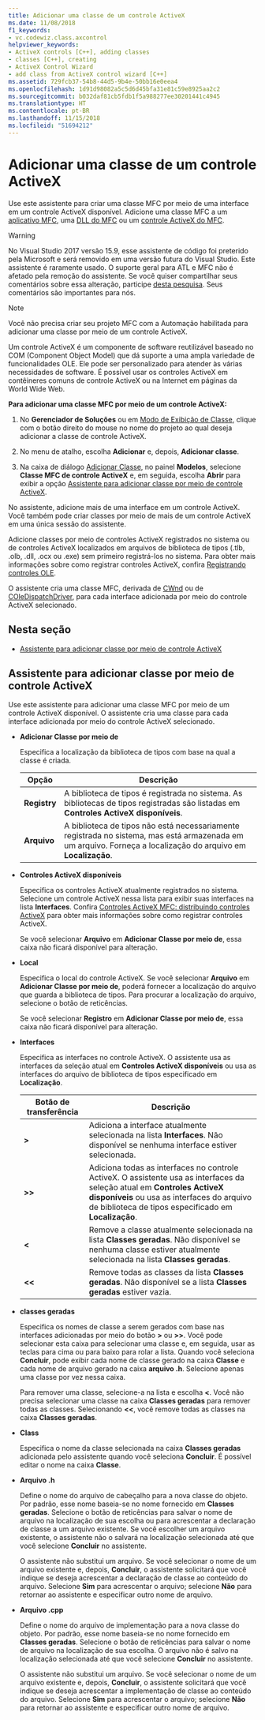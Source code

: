 ```yaml
---
title: Adicionar uma classe de um controle ActiveX
ms.date: 11/08/2018
f1_keywords:
- vc.codewiz.class.axcontrol
helpviewer_keywords:
- ActiveX controls [C++], adding classes
- classes [C++], creating
- ActiveX Control Wizard
- add class from ActiveX control wizard [C++]
ms.assetid: 729fcb37-54b8-44d5-9b4e-50bb16e0eea4
ms.openlocfilehash: 1d91d98082a5c5d6d45bfa31e81c59e8925aa2c2
ms.sourcegitcommit: b032daf81cb5fdb1f5a988277ee30201441c4945
ms.translationtype: HT
ms.contentlocale: pt-BR
ms.lasthandoff: 11/15/2018
ms.locfileid: "51694212"
---
```

# <a name="add-a-class-from-an-activex-control"></a>Adicionar uma classe de um controle ActiveX

Use este assistente para criar uma classe MFC por meio de uma interface em um controle ActiveX disponível. Adicione uma classe MFC a um [aplicativo MFC](../mfc/reference/creating-an-mfc-application.md), uma [DLL do MFC](../mfc/reference/creating-an-mfc-dll-project.md) ou um [controle ActiveX do MFC](../mfc/reference/creating-an-mfc-activex-control.md).

> [!WARNING]
> No Visual Studio 2017 versão 15.9, esse assistente de código foi preterido pela Microsoft e será removido em uma versão futura do Visual Studio. Este assistente é raramente usado. O suporte geral para ATL e MFC não é afetado pela remoção do assistente. Se você quiser compartilhar seus comentários sobre essa alteração, participe [desta pesquisa](https://www.surveymonkey.com/r/QDWKKCN). Seus comentários são importantes para nós.
<!-- Blank comment here to separate the warning and note. -->
> [!NOTE]
> Você não precisa criar seu projeto MFC com a Automação habilitada para adicionar uma classe por meio de um controle ActiveX.

Um controle ActiveX é um componente de software reutilizável baseado no COM (Component Object Model) que dá suporte a uma ampla variedade de funcionalidades OLE. Ele pode ser personalizado para atender às várias necessidades de software. É possível usar os controles ActiveX em contêineres comuns de controle ActiveX ou na Internet em páginas da World Wide Web.

**Para adicionar uma classe MFC por meio de um controle ActiveX:**

1. No **Gerenciador de Soluções** ou em [Modo de Exibição de Classe](/visualstudio/ide/viewing-the-structure-of-code), clique com o botão direito do mouse no nome do projeto ao qual deseja adicionar a classe de controle ActiveX.

1. No menu de atalho, escolha **Adicionar** e, depois, **Adicionar classe**.

1. Na caixa de diálogo [Adicionar Classe](../ide/add-class-dialog-box.md), no painel **Modelos**, selecione **Classe MFC de controle ActiveX** e, em seguida, escolha **Abrir** para exibir a opção [Assistente para adicionar classe por meio de controle ActiveX](#add-class-from-activex-control-wizard).

No assistente, adicione mais de uma interface em um controle ActiveX. Você também pode criar classes por meio de mais de um controle ActiveX em uma única sessão do assistente.

Adicione classes por meio de controles ActiveX registrados no sistema ou de controles ActiveX localizados em arquivos de biblioteca de tipos (.tlb, .olb, .dll, .ocx ou .exe) sem primeiro registrá-los no sistema. Para obter mais informações sobre como registrar controles ActiveX, confira [Registrando controles OLE](../mfc/reference/registering-ole-controls.md).

O assistente cria uma classe MFC, derivada de [CWnd](../mfc/reference/cwnd-class.md) ou de [COleDispatchDriver](../mfc/reference/coledispatchdriver-class.md), para cada interface adicionada por meio do controle ActiveX selecionado.

## <a name="in-this-section"></a>Nesta seção

- [Assistente para adicionar classe por meio de controle ActiveX](#add-class-from-activex-control-wizard)

## <a name="add-class-from-activex-control-wizard"></a>Assistente para adicionar classe por meio de controle ActiveX

Use este assistente para adicionar uma classe MFC por meio de um controle ActiveX disponível. O assistente cria uma classe para cada interface adicionada por meio do controle ActiveX selecionado.

- **Adicionar Classe por meio de**

  Especifica a localização da biblioteca de tipos com base na qual a classe é criada.

  |Opção|Descrição|
  |------------|-----------------|
  |**Registry**|A biblioteca de tipos é registrada no sistema. As bibliotecas de tipos registradas são listadas em **Controles ActiveX disponíveis**.|
  |**Arquivo**|A biblioteca de tipos não está necessariamente registrada no sistema, mas está armazenada em um arquivo. Forneça a localização do arquivo em **Localização**.|

- **Controles ActiveX disponíveis**

  Especifica os controles ActiveX atualmente registrados no sistema. Selecione um controle ActiveX nessa lista para exibir suas interfaces na lista **Interfaces**. Confira [Controles ActiveX MFC: distribuindo controles ActiveX](../mfc/mfc-activex-controls-distributing-activex-controls.md) para obter mais informações sobre como registrar controles ActiveX.

  Se você selecionar **Arquivo** em **Adicionar Classe por meio de**, essa caixa não ficará disponível para alteração.

- **Local**

  Especifica o local do controle ActiveX. Se você selecionar **Arquivo** em **Adicionar Classe por meio de**, poderá fornecer a localização do arquivo que guarda a biblioteca de tipos. Para procurar a localização do arquivo, selecione o botão de reticências.

  Se você selecionar **Registro** em **Adicionar Classe por meio de**, essa caixa não ficará disponível para alteração.

- **Interfaces**

  Especifica as interfaces no controle ActiveX. O assistente usa as interfaces da seleção atual em **Controles ActiveX disponíveis** ou usa as interfaces do arquivo de biblioteca de tipos especificado em **Localização**.

  |Botão de transferência|Descrição|
  |---------------------|-----------------|
  |**>**|Adiciona a interface atualmente selecionada na lista **Interfaces**. Não disponível se nenhuma interface estiver selecionada.|
  |**>>**|Adiciona todas as interfaces no controle ActiveX. O assistente usa as interfaces da seleção atual em **Controles ActiveX disponíveis** ou usa as interfaces do arquivo de biblioteca de tipos especificado em **Localização**.|
  |**\<**|Remove a classe atualmente selecionada na lista **Classes geradas**. Não disponível se nenhuma classe estiver atualmente selecionada na lista **Classes geradas**.|
  |**\<\<**|Remove todas as classes da lista **Classes geradas**. Não disponível se a lista **Classes geradas** estiver vazia.|

- **classes geradas**

  Especifica os nomes de classe a serem gerados com base nas interfaces adicionadas por meio do botão **>** ou **>>**. Você pode selecionar esta caixa para selecionar uma classe e, em seguida, usar as teclas para cima ou para baixo para rolar a lista. Quando você seleciona **Concluir**, pode exibir cada nome de classe gerado na caixa **Classe** e cada nome de arquivo gerado na caixa **arquivo .h**. Selecione apenas uma classe por vez nessa caixa.

  Para remover uma classe, selecione-a na lista e escolha **<**. Você não precisa selecionar uma classe na caixa **Classes geradas** para remover todas as classes. Selecionando **<<**, você remove todas as classes na caixa **Classes geradas**.

- **Class**

   Especifica o nome da classe selecionada na caixa **Classes geradas** adicionada pelo assistente quando você seleciona **Concluir**. É possível editar o nome na caixa **Classe**.

- **Arquivo .h**

  Define o nome do arquivo de cabeçalho para a nova classe do objeto. Por padrão, esse nome baseia-se no nome fornecido em **Classes geradas**. Selecione o botão de reticências para salvar o nome de arquivo na localização de sua escolha ou para acrescentar a declaração de classe a um arquivo existente. Se você escolher um arquivo existente, o assistente não o salvará na localização selecionada até que você selecione **Concluir** no assistente.

  O assistente não substitui um arquivo. Se você selecionar o nome de um arquivo existente e, depois, **Concluir**, o assistente solicitará que você indique se deseja acrescentar a declaração de classe ao conteúdo do arquivo. Selecione **Sim** para acrescentar o arquivo; selecione **Não** para retornar ao assistente e especificar outro nome de arquivo.

- **Arquivo .cpp**

  Define o nome do arquivo de implementação para a nova classe do objeto. Por padrão, esse nome baseia-se no nome fornecido em **Classes geradas**. Selecione o botão de reticências para salvar o nome de arquivo na localização de sua escolha. O arquivo não é salvo na localização selecionada até que você selecione **Concluir** no assistente.

  O assistente não substitui um arquivo. Se você selecionar o nome de um arquivo existente e, depois, **Concluir**, o assistente solicitará que você indique se deseja acrescentar a implementação de classe ao conteúdo do arquivo. Selecione **Sim** para acrescentar o arquivo; selecione **Não** para retornar ao assistente e especificar outro nome de arquivo.
